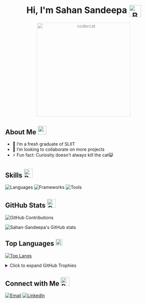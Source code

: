 <div align="center">
  <h1> Hi, I'm Sahan Sandeepa <img src="https://cdn3.emoji.gg/emojis/wavegif_1860.gif" alt="Bounce Animation" height="38" style="cursor: default; opacity: 0.9; vertical-align: middle;"></h1>
</div>

<p align="center">
  <img src="https://github.com/Sahan-Sandeepa/Sahan-Sandeepa/assets/122716935/60c77d63-b6a5-4c0d-a4d6-83d112f77147" alt="codercat" height="300" style="opacity: 0.5; background-color: rgba(255, 255, 255, 0.5);">
</p>

## About Me <img src="https://github.com/Sahan-Sandeepa/Sahan-Sandeepa/assets/122716935/9d3f420b-ad1e-45b8-8ec3-e340888cb705" alt="wave-animation" height="27" style="cursor: default;">
- 🌱 I’m a fresh graduate of SLIIT
- 👯 I’m looking to collaborate on more projects
- ⚡ Fun fact: Curiosity doesn't always kill the cat😺

## Skills <img src="https://d1j8pt39hxlh3d.cloudfront.net/uploads/beaming_face_with_smiling_eyes_256_2.gif" alt="Bounce Animation" height="28" style="cursor: default; opacity: 0.9;">
![Languages](https://img.shields.io/badge/Languages-JavaScript%20%7C%20React%20%7C%20Java%20%7C%20Python%20%7C%20SQL%20%7C%20C%20%7C%20C++-blueviolet)
![Frameworks](https://img.shields.io/badge/Frameworks-Mern%20%7C%20Springboot%20%7C%20Express%20%7C%20Bootstrap%20%7C%20Tailwind-success)
![Tools](https://img.shields.io/badge/Tools-Postman%20%7C%20Git%20%7C%20VS%20Code%20%7C%20Android%20Studio%20%7C%20Eclipse%20%7C%20Visual%20Studio%20%7C%20MongoDB%20Compass-important)

## GitHub Stats <img src="https://cdn.pixabay.com/animation/2023/03/19/15/09/15-09-56-389_512.gif" alt="Chart Animation" height="28" style="cursor: default; opacity: 0.9;">
![GitHub Contributions](https://github-readme-streak-stats.herokuapp.com/?user=Sahan-Sandeepa&theme=dark)

![Sahan-Sandeepa's GitHub stats](https://github-readme-stats-sigma-five.vercel.app/api?username=Sahan-Sandeepa&show_icons=true&theme=radical&rank_icon=github&bg_color=fffefe&text_color=434d58&icon_color=4c71f2&ring_color=4c71f2&theme=transparent)

## Top Languages <img src="https://i.gifer.com/origin/21/21ad5d3d2d3b26b481a224a24352cb43_w200.gif" alt="Chart Animation" height="22" style="cursor: default; opacity: 1;">
[![Top Langs](https://github-readme-stats-git-masterrstaa-rickstaa.vercel.app/api/top-langs/?username=Sahan-Sandeepa&size_weight=0.1&count_weight=1&layout=compact&langs_count=20)](https://github.com/Sahan-Sandeepa/github-readme-stats)

<details>
  <summary>Click to expand GitHub Trophies</summary>

  ![Trophies](https://github-profile-trophy.vercel.app/?username=Sahan-Sandeepa&column=7)
</details>

## Connect with Me <img src="https://d1j8pt39hxlh3d.cloudfront.net/uploads/beaming_face_with_smiling_eyes_256_2.gif" alt="Bounce Animation" height="28" style="cursor: default; opacity: 0.9;">
[![Email](https://img.shields.io/badge/Email-Contact%20Me-green)](mailto:sahansandeepa0003@gmail.com)
[![LinkedIn](https://img.shields.io/badge/LinkedIn-Connect%20with%20Me-blue)](https://lk.linkedin.com/in/sahan-sandeepa-jayawardhana-225687259?trk=public_profile_samename-profile)
<!--[![Website](https://img.shields.io/badge/Website-Visit%20My%20Website-lightgrey)](https://sahan-sandeepa.github.io/iPortfolio/) -->

<!-- <details>
  <summary>Click to expand Projects</summary>

  - Project 1
  - Project 2
  - Project 3
</details>

<details>
  <summary>Click to expand Recent Activity</summary>

  - Commit 1
  - Commit 2
  - Commit 3
</details> -->

<!-- ## Blog Posts
<!-- BLOG-POST-LIST:START -->
<!-- - [Introduction to Markdown](https://example.com/markdown-intro)
- [10 Tips for Better Coding](https://example.com/better-coding-tips) -->
<!-- BLOG-POST-LIST:END --> 
